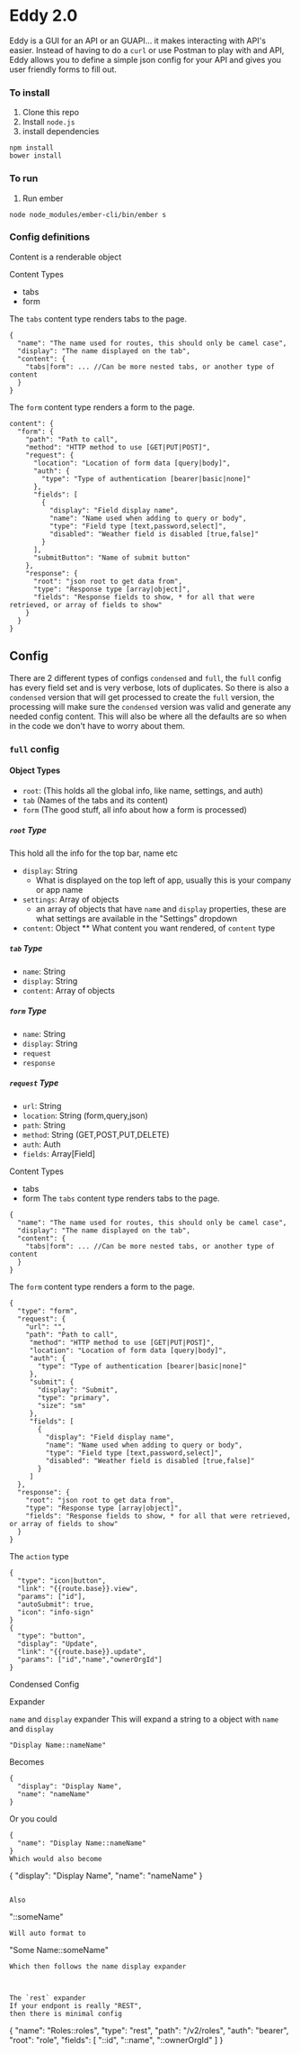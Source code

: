 
# Eddy 2.0

Eddy is a GUI for an API or an GUAPI... it makes interacting with API's easier. 
Instead of having to do a `curl` or use Postman to play with and API, Eddy 
allows you to define a simple json config for your API and gives you user
friendly forms to fill out. 
 

### To install 
1. Clone this repo
1. Install `node.js`
1. install dependencies
```
npm install
bower install
```
### To run
1. Run ember
```
node node_modules/ember-cli/bin/ember s
```

### Config definitions
Content is a renderable object

Content Types
 - tabs
 - form
 
The `tabs` content type renders tabs to the page.
 ```
 {
   "name": "The name used for routes, this should only be camel case",
   "display": "The name displayed on the tab",
   "content": {
     "tabs|form": ... //Can be more nested tabs, or another type of content
   }
 }
 ```
 
 
The `form` content type renders a form to the page.
```
content": {
  "form": {
    "path": "Path to call",
    "method": "HTTP method to use [GET|PUT|POST]",
    "request": {
      "location": "Location of form data [query|body]",
      "auth": {
        "type": "Type of authentication [bearer|basic|none]"
      },
      "fields": [
        {
          "display": "Field display name",
          "name": "Name used when adding to query or body",
          "type": "Field type [text,password,select]",
          "disabled": "Weather field is disabled [true,false]"
        }
      ],
      "submitButton": "Name of submit button"
    },
    "response": {
      "root": "json root to get data from",
      "type": "Response type [array|object]",
      "fields": "Response fields to show, * for all that were retrieved, or array of fields to show"
    }
  }
}
```

 
## Config

There are 2 different types of configs `condensed` and `full`, the `full` config has every field
set and is very verbose, lots of duplicates. So there is also a `condensed` version that will get 
processed to create the `full` version, the processing will make sure the `condensed` version was
valid and generate any needed config content. This will also be where all the defaults are so
when in the code we don't have to worry about them.



### `full` config


 
#### Object Types
* `root`: (This holds all the global info, like name, settings, and auth)
* `tab` (Names of the tabs and its content)
* `form` (The good stuff, all info about how a form is processed)


##### `root` Type
This hold all the info for the top bar, name etc

* `display`: String
  * What is displayed on the top left of app, usually this is your company or app name
* `settings`: Array of objects
  * an array of objects that have `name` and `display` properties, 
    these are what settings are available in the "Settings" dropdown
* `content`: Object
** What content you want rendered, of `content` type 

##### `tab` Type

* `name`: String
* `display`: String
* `content`: Array of objects



##### `form` Type

* `name`: String
* `display`: String
* `request`
* `response`

##### `request` Type

* `url`: String
* `location`: String (form,query,json)
* `path`: String
* `method`: String (GET,POST,PUT,DELETE)
* `auth`: Auth
* `fields`: Array[Field]

 
 Content Types
  - tabs
  - form
The `tabs` content type renders tabs to the page.
 ```
 {
   "name": "The name used for routes, this should only be camel case",
   "display": "The name displayed on the tab",
   "content": {
     "tabs|form": ... //Can be more nested tabs, or another type of content
   }
 }
 ```
 
 
The `form` content type renders a form to the page.
```
{
  "type": "form",
  "request": {
    "url": "",
    "path": "Path to call",
     "method": "HTTP method to use [GET|PUT|POST]",
     "location": "Location of form data [query|body]",
     "auth": {
       "type": "Type of authentication [bearer|basic|none]"
     },
     "submit": {
       "display": "Submit",
       "type": "primary",
       "size": "sm"
     },
     "fields": [
       {
         "display": "Field display name",
         "name": "Name used when adding to query or body",
         "type": "Field type [text,password,select]",
         "disabled": "Weather field is disabled [true,false]"
       }
     ]
  },
  "response": {
    "root": "json root to get data from",
    "type": "Response type [array|object]",
    "fields": "Response fields to show, * for all that were retrieved, or array of fields to show"
  }
}
```

The `action` type
```
{
  "type": "icon|button",
  "link": "{{route.base}}.view",
  "params": ["id"],
  "autoSubmit": true,
  "icon": "info-sign"
}
{
  "type": "button",
  "display": "Update",
  "link": "{{route.base}}.update",
  "params": ["id","name","ownerOrgId"]
}
```



Condensed Config


Expander

`name` and `display` expander
This will expand a string to a object with `name` and `display`

```
"Display Name::nameName"
```
Becomes 
```
{
  "display": "Display Name",
  "name": "nameName"
}
```
Or you could
```
{
  "name": "Display Name::nameName"
}
Which would also become
```
{
  "display": "Display Name",
  "name": "nameName"
}
```

Also
```
"::someName"
```
Will auto format to
```
"Some Name::someName"
```
Which then follows the name display expander



The `rest` expander
If your endpont is really "REST",
then there is minimal config
```
{
  "name": "Roles::roles",
  "type": "rest",
  "path": "/v2/roles",
  "auth": "bearer",
  "root": "role",
  "fields": [
    "::id",
    "::name",
    "::ownerOrgId"
  ]
}
```
